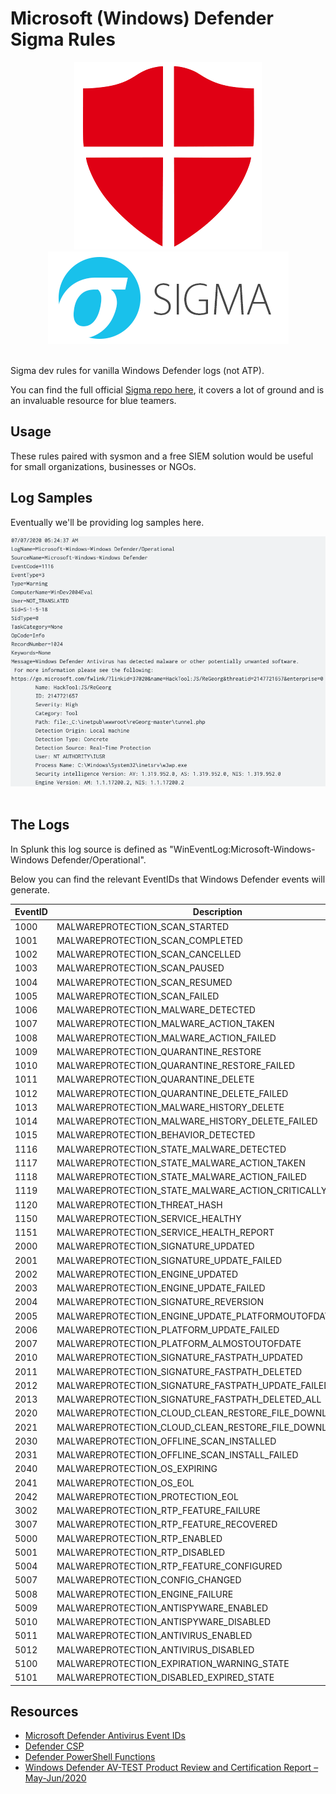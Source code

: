 # Microsoft (Windows) Defender Sigma Rules

<p align="center">
  <img src="https://github.com/diskurse/windef-detect/blob/master/images/manually-update-definitions-for-windows-defender-in-windows-10-red-png-windows-300_300.png?raw=true"><br>
  <img src="https://github.com/diskurse/windef-detect/blob/master/images/Sigma_0.3.png?raw=true"><br><br>
</p>

Sigma dev rules for vanilla Windows Defender logs (not ATP).

You can find the full official [Sigma repo here](https://github.com/Neo23x0/sigma), it covers a lot of ground and is an invaluable resource for blue teamers.


## Usage

These rules paired with sysmon and a free SIEM solution would be useful for small organizations, businesses or NGOs.

## Log Samples

Eventually we'll be providing log samples here.

<p align="center">
<img src="https://github.com/diskurse/windef-detect/blob/master/images/Screenshot%202020-08-21%20at%2009.43.15.png?raw=true"><br><br>


## The Logs

In Splunk this log source is defined as "WinEventLog:Microsoft-Windows-Windows Defender/Operational".

Below you can find the relevant EventIDs that Windows Defender events will generate.


| EventID | Description |
| --------| ------------- |
| 1000  | MALWAREPROTECTION_SCAN_STARTED      |
| 1001  | MALWAREPROTECTION_SCAN_COMPLETED    |
| 1002  | MALWAREPROTECTION_SCAN_CANCELLED    |
| 1003  | MALWAREPROTECTION_SCAN_PAUSED       |
| 1004  | MALWAREPROTECTION_SCAN_RESUMED      |
| 1005  | MALWAREPROTECTION_SCAN_FAILED      |
| 1006  | MALWAREPROTECTION_MALWARE_DETECTED  |
| 1007  | MALWAREPROTECTION_MALWARE_ACTION_TAKEN |
| 1008  | MALWAREPROTECTION_MALWARE_ACTION_FAILED |
| 1009  | MALWAREPROTECTION_QUARANTINE_RESTORE |
| 1010  | MALWAREPROTECTION_QUARANTINE_RESTORE_FAILED |
| 1011  | MALWAREPROTECTION_QUARANTINE_DELETE |
| 1012  | MALWAREPROTECTION_QUARANTINE_DELETE_FAILED |
| 1013  | MALWAREPROTECTION_MALWARE_HISTORY_DELETE |
| 1014  | MALWAREPROTECTION_MALWARE_HISTORY_DELETE_FAILED |
| 1015  | MALWAREPROTECTION_BEHAVIOR_DETECTED |      
| 1116  | MALWAREPROTECTION_STATE_MALWARE_DETECTED |      
| 1117  | MALWAREPROTECTION_STATE_MALWARE_ACTION_TAKEN |      
| 1118  | MALWAREPROTECTION_STATE_MALWARE_ACTION_FAILED |      
| 1119  | MALWAREPROTECTION_STATE_MALWARE_ACTION_CRITICALLY_FAILED |  
| 1120  | MALWAREPROTECTION_THREAT_HASH |
| 1150  | MALWAREPROTECTION_SERVICE_HEALTHY |
| 1151  | MALWAREPROTECTION_SERVICE_HEALTH_REPORT |
| 2000  | MALWAREPROTECTION_SIGNATURE_UPDATED |
| 2001  | MALWAREPROTECTION_SIGNATURE_UPDATE_FAILED |
| 2002  | MALWAREPROTECTION_ENGINE_UPDATED |
| 2003  | MALWAREPROTECTION_ENGINE_UPDATE_FAILED |
| 2004  | MALWAREPROTECTION_SIGNATURE_REVERSION |
| 2005  | MALWAREPROTECTION_ENGINE_UPDATE_PLATFORMOUTOFDATE |
| 2006  | MALWAREPROTECTION_PLATFORM_UPDATE_FAILED |
| 2007  | MALWAREPROTECTION_PLATFORM_ALMOSTOUTOFDATE |
| 2010  | MALWAREPROTECTION_SIGNATURE_FASTPATH_UPDATED |
| 2011  | MALWAREPROTECTION_SIGNATURE_FASTPATH_DELETED |
| 2012  | MALWAREPROTECTION_SIGNATURE_FASTPATH_UPDATE_FAILED |
| 2013  | MALWAREPROTECTION_SIGNATURE_FASTPATH_DELETED_ALL |
| 2020  | MALWAREPROTECTION_CLOUD_CLEAN_RESTORE_FILE_DOWNLOADED |
| 2021  | MALWAREPROTECTION_CLOUD_CLEAN_RESTORE_FILE_DOWNLOAD_FAILED |
| 2030  | MALWAREPROTECTION_OFFLINE_SCAN_INSTALLED |
| 2031  | MALWAREPROTECTION_OFFLINE_SCAN_INSTALL_FAILED |
| 2040  | MALWAREPROTECTION_OS_EXPIRING |
| 2041  | MALWAREPROTECTION_OS_EOL |
| 2042  | MALWAREPROTECTION_PROTECTION_EOL |
| 3002  | MALWAREPROTECTION_RTP_FEATURE_FAILURE |
| 3007  | MALWAREPROTECTION_RTP_FEATURE_RECOVERED |
| 5000  | MALWAREPROTECTION_RTP_ENABLED |
| 5001  | MALWAREPROTECTION_RTP_DISABLED |
| 5004  | MALWAREPROTECTION_RTP_FEATURE_CONFIGURED |
| 5007  | MALWAREPROTECTION_CONFIG_CHANGED |
| 5008  | MALWAREPROTECTION_ENGINE_FAILURE |
| 5009  | MALWAREPROTECTION_ANTISPYWARE_ENABLED |
| 5010  | MALWAREPROTECTION_ANTISPYWARE_DISABLED |
| 5011  | MALWAREPROTECTION_ANTIVIRUS_ENABLED |
| 5012  | MALWAREPROTECTION_ANTIVIRUS_DISABLED |
| 5100  | MALWAREPROTECTION_EXPIRATION_WARNING_STATE |
| 5101  | MALWAREPROTECTION_DISABLED_EXPIRED_STATE |


## Resources

+ [Microsoft Defender Antivirus Event IDs](https://docs.microsoft.com/en-us/windows/security/threat-protection/microsoft-defender-antivirus/troubleshoot-microsoft-defender-antivirus)
+ [Defender CSP](https://docs.microsoft.com/en-us/windows/client-management/mdm/defender-csp)
+ [Defender PowerShell Functions](https://docs.microsoft.com/en-us/powershell/module/defender/?view=win10-ps)
+ [Windows Defender AV-TEST Product Review and Certification Report – May-Jun/2020](https://www.av-test.org/en/antivirus/home-windows/windows-10/june-2020/microsoft-defender-4.18-202416/)
